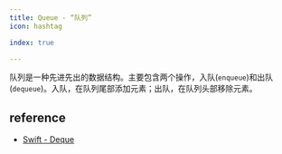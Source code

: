 ```yaml
---
title: Queue - “队列”
icon: hashtag

index: true

---
```


队列是一种先进先出的数据结构。主要包含两个操作，入队(`enqueue`)和出队(`dequeue`)。入队，在队列尾部添加元素；出队，在队列头部移除元素。

<!-- more -->

## reference
  
  - [Swift - Deque](https://github.com/apple/swift-collections/blob/main/Sources/DequeModule/Deque.swift)
  
